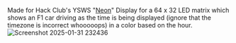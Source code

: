Made for Hack Club's YSWS "[Neon](https://github.com/hackclub/neon)"
Display for a 64 x 32 LED matrix which shows an F1 car driving as the time is being displayed (ignore that the timezone is incorrect whooooops) in a color based on the hour.
![Screenshot 2025-01-31 232436](https://github.com/user-attachments/assets/71d221bf-d865-4111-8c96-689e9c61b66f)
